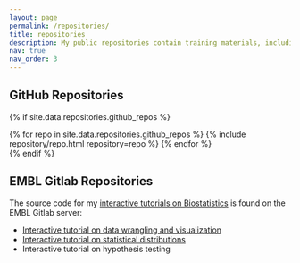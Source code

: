 ```yaml
---
layout: page
permalink: /repositories/
title: repositories
description: My public repositories contain training materials, including carpentries lessons and interactive tutorials.
nav: true
nav_order: 3
---
```


<!--
## GitHub users

{% if site.data.repositories.github_users %}
<div class="repositories d-flex flex-wrap flex-md-row flex-column justify-content-between align-items-center">
  {% for user in site.data.repositories.github_users %}
    {% include repository/repo_user.html username=user %}
  {% endfor %}
</div>

---

{% if site.repo_trophies.enabled %}
{% for user in site.data.repositories.github_users %}
  {% if site.data.repositories.github_users.size > 1 %}
  <h4>{{ user }}</h4>
  {% endif %}
  <div class="repositories d-flex flex-wrap flex-md-row flex-column justify-content-between align-items-center">
  {% include repository/repo_trophies.html username=user %}
  </div>

  ---

{% endfor %}
{% endif %}
{% endif %}
-->
## GitHub Repositories

{% if site.data.repositories.github_repos %}
<div class="repositories d-flex flex-wrap flex-md-row flex-column justify-content-between align-items-center">
  {% for repo in site.data.repositories.github_repos %}
    {% include repository/repo.html repository=repo %}
  {% endfor %}
</div>
{% endif %}


## EMBL Gitlab Repositories
The source code for my [interactive tutorials on Biostatistics]((https://www.ebi.ac.uk/training/online/courses/biostatistics-introduction/)) is found on the EMBL Gitlab server:

- [Interactive tutorial on data wrangling and visualization](https://git.embl.de/kaspar/learnr-project)  
- [Interactive tutorial on statistical distributions](https://git.embl.de/kaspar/csda-tutorial-distributions)   
- Interactive tutorial on hypothesis testing  
